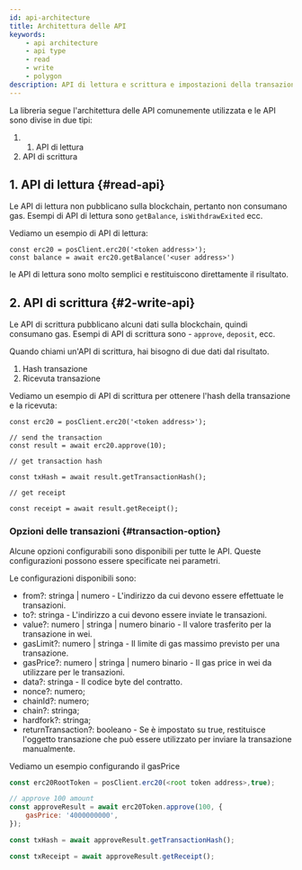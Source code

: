 ```yaml
---
id: api-architecture
title: Architettura delle API
keywords:
    - api architecture
    - api type
    - read
    - write
    - polygon
description: API di lettura e scrittura e impostazioni della transazione.
---
```


La libreria segue l'architettura delle API comunemente utilizzata e le API sono divise in due tipi:

1. 1. API di lettura
2. API di scrittura

## 1. API di lettura {#read-api}

Le API di lettura non pubblicano sulla blockchain, pertanto non consumano gas. Esempi di API di lettura sono `getBalance`, `isWithdrawExited` ecc.

Vediamo un esempio di API di lettura:

```
const erc20 = posClient.erc20('<token address>');
const balance = await erc20.getBalance('<user address>')
```

le API di lettura sono molto semplici e restituiscono direttamente il risultato.

## 2. API di scrittura {#2-write-api}

Le API di scrittura pubblicano alcuni dati sulla blockchain, quindi consumano gas. Esempi di API di scrittura sono - `approve`, `deposit`, ecc.

Quando chiami un'API di scrittura, hai bisogno di due dati dal risultato.

1. Hash transazione
2. Ricevuta transazione

Vediamo un esempio di API di scrittura per ottenere l'hash della transazione e la ricevuta:

```
const erc20 = posClient.erc20('<token address>');

// send the transaction
const result = await erc20.approve(10);

// get transaction hash

const txHash = await result.getTransactionHash();

// get receipt

const receipt = await result.getReceipt();

```

### Opzioni delle transazioni {#transaction-option}

Alcune opzioni configurabili sono disponibili per tutte le API. Queste configurazioni possono essere specificate nei parametri.

Le configurazioni disponibili sono:

- from?: stringa | numero - L'indirizzo da cui devono essere effettuate le transazioni.
- to?: stringa - L'indirizzo a cui devono essere inviate le transazioni.
- value?: numero | stringa | numero binario - Il valore trasferito per la transazione in wei.
- gasLimit?: numero | stringa - Il limite di gas massimo previsto per una transazione.
- gasPrice?: numero | stringa | numero binario - Il gas price in wei da utilizzare per le transazioni.
- data?: stringa - Il codice byte del contratto.
- nonce?: numero;
- chainId?: numero;
- chain?: stringa;
- hardfork?: stringa;
- returnTransaction?: booleano - Se è impostato su true, restituisce l'oggetto transazione che può essere utilizzato per inviare la transazione manualmente.

Vediamo un esempio configurando il gasPrice

```js
const erc20RootToken = posClient.erc20(<root token address>,true);

// approve 100 amount
const approveResult = await erc20Token.approve(100, {
    gasPrice: '4000000000',
});

const txHash = await approveResult.getTransactionHash();

const txReceipt = await approveResult.getReceipt();

```
